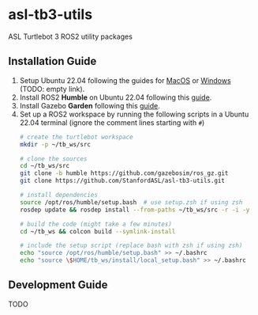 # asl-tb3-utils
ASL Turtlebot 3 ROS2 utility packages

## Installation Guide
1. Setup Ubuntu 22.04 following the guides for [MacOS]() or [Windows]() (TODO: empty link).
2. Install ROS2 **Humble** on Ubuntu 22.04 following this
   [guide](https://docs.ros.org/en/humble/Installation/Ubuntu-Install-Debians.html).
3. Install Gazebo **Garden** following this [guide](https://gazebosim.org/docs/garden/install_ubuntu).
4. Set up a ROS2 workspace by running the following scripts in a Ubuntu 22.04 terminal
   (ignore the comment lines starting with `#`)
    ```sh
    # create the turtlebot workspace
    mkdir -p ~/tb_ws/src

    # clone the sources
    cd ~/tb_ws/src
    git clone -b humble https://github.com/gazebosim/ros_gz.git
    git clone https://github.com/StanfordASL/asl-tb3-utils.git

    # install dependencies
    source /opt/ros/humble/setup.bash  # use setup.zsh if using zsh
    rosdep update && rosdep install --from-paths ~/tb_ws/src -r -i -y

    # build the code (might take a few minutes)
    cd ~/tb_ws && colcon build --symlink-install

    # include the setup script (replace bash with zsh if using zsh)
    echo "source /opt/ros/humble/setup.bash" >> ~/.bashrc
    echo "source \$HOME/tb_ws/install/local_setup.bash" >> ~/.bashrc
    ```

## Development Guide
TODO


